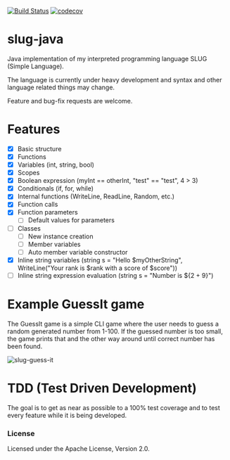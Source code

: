 [![Build Status](https://travis-ci.org/JackWhite20/slug-java.svg?branch=master)](https://travis-ci.org/JackWhite20/slug-java)
[![codecov](https://codecov.io/gh/JackWhite20/slug-java/branch/master/graph/badge.svg)](https://codecov.io/gh/JackWhite20/slug-java)

# slug-java
Java implementation of my interpreted programming language SLUG (Simple Language).

The language is currently under heavy development and syntax and other language related things may change. 

Feature and bug-fix requests are welcome.

# Features

- [X] Basic structure
- [X] Functions
- [X] Variables (int, string, bool)
- [X] Scopes
- [X] Boolean expression (myInt == otherInt, "test" == "test", 4 > 3)
- [X] Conditionals (if, for, while)
- [X] Internal functions (WriteLine, ReadLine, Random, etc.)
- [X] Function calls
- [X] Function parameters
    - [ ] Default values for parameters
- [ ] Classes
    - [ ] New instance creation
    - [ ] Member variables
    - [ ] Auto member variable constructor
- [X] Inline string variables (string s = "Hello $myOtherString", WriteLine("Your rank is $rank with a score of $score"))
- [ ] Inline string expression evaluation (string s = "Number is ${2 + 9}")

# Example GuessIt game

The GuessIt game is a simple CLI game where the user needs to guess a random generated number from 1-100. If the guessed number is too small, the game prints that and the other way around until correct number has been found.

![slug-guess-it](https://github.com/JackWhite20/slug-java/blob/master/slug-guess-it.png)


# TDD (Test Driven Development)

The goal is to get as near as possible to a 100% test coverage and to test every feature while it is being developed.

### License

Licensed under the  Apache License, Version 2.0.
